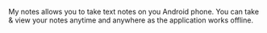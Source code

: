 My notes allows you to take text notes on you Android phone. You can take & view your notes anytime and anywhere as the application works offline.
